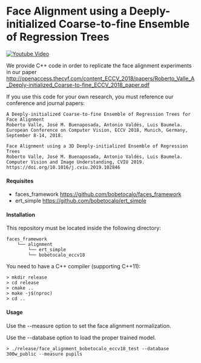# Face Alignment using a Deeply-initialized Coarse-to-fine Ensemble of Regression Trees

[![Youtube Video](https://img.youtube.com/vi/Nkv-6nB2yPg/0.jpg)](https://youtu.be/Nkv-6nB2yPg)


We provide C++ code in order to replicate the face alignment experiments in our paper
http://openaccess.thecvf.com/content_ECCV_2018/papers/Roberto_Valle_A_Deeply-initialized_Coarse-to-fine_ECCV_2018_paper.pdf

If you use this code for your own research, you must reference our conference and journal papers:

```
A Deeply-initialized Coarse-to-fine Ensemble of Regression Trees for Face Alignment
Roberto Valle, José M. Buenaposada, Antonio Valdés, Luis Baumela.
European Conference on Computer Vision, ECCV 2018, Munich, Germany, September 8-14, 2018.
```

```
Face Alignment using a 3D Deeply-initialized Ensemble of Regression Trees
Roberto Valle, José M. Buenaposada, Antonio Valdés, Luis Baumela.
Computer Vision and Image Understanding, CVIU 2019.
https://doi.org/10.1016/j.cviu.2019.102846
```

#### Requisites
- faces_framework https://github.com/bobetocalo/faces_framework
- ert_simple https://github.com/bobetocalo/ert_simple

#### Installation
This repository must be located inside the following directory:
```
faces_framework
    └── alignment
        └── ert_simple
        └── bobetocalo_eccv18
```
You need to have a C++ compiler (supporting C++11):
```
> mkdir release
> cd release
> cmake ..
> make -j$(nproc)
> cd ..
```
#### Usage
Use the --measure option to set the face alignment normalization. 

Use the --database option to load the proper trained model.
```
> ./release/face_alignment_bobetocalo_eccv18_test --database 300w_public --measure pupils
```
